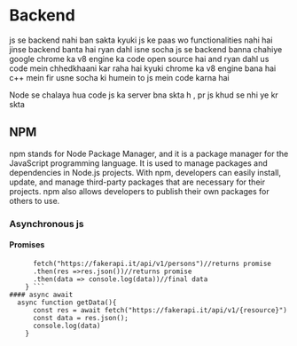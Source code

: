# Backend
js se backend nahi ban sakta
kyuki js ke paas wo functionalities nahi hai jinse backend banta hai
ryan dahl isne socha js se backend banna chahiye
google chrome ka v8 engine ka code open source hai and ryan dahl us code mein chhedkhaani kar raha hai
kyuki chrome ka v8 engine bana hai c++ mein
fir usne socha ki humein to js mein code karna hai

Node se chalaya hua code js ka server bna skta h , pr js khud se nhi ye kr skta
## NPM 
npm stands for Node Package Manager, and it is a package manager for the JavaScript programming language. It is used to manage packages and dependencies in Node.js projects.
With npm, developers can easily install, update, and manage third-party packages that are necessary for their projects. npm also allows developers to publish their own packages for others to use.
### Asynchronous js
#### Promises
``` function getData(){
      fetch("https://fakerapi.it/api/v1/persons")//returns promise
      .then(res =>res.json())//returns promise 
      .then(data => console.log(data))//final data
    } ```
#### async await
  async function getData(){
      const res = await fetch("https://fakerapi.it/api/v1/{resource}")
      const data = res.json();
      console.log(data)
    }
    
